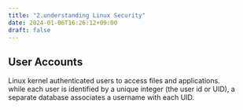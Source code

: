 ```yaml
---
title: "2.understanding Linux Security"
date: 2024-01-06T16:26:12+09:00
draft: false
---
```


## User Accounts

Linux kernel authenticated users to access files and applications.    
while each user is identified by a unique integer (the user id or UID), a separate database associates a username with each UID.  

